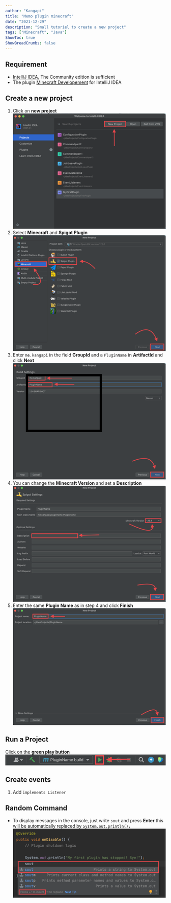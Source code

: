 ```yaml
---
author: "Kangapi"
title: "Memo plugin minecraft"
date: "2021-12-29"
description: "Small tutoriel to create a new project"
tags: ["Minecraft", "Java"]
ShowToc: true
ShowBreadCrumbs: false
---
```


## Requirement

* [IntelliJ IDEA](https://www.jetbrains.com/fr-fr/idea/), The Community edition is sufficient
* The plugin [Minecraft Developement](https://plugins.jetbrains.com/plugin/8327-minecraft-development) for IntelliJ IDEA

## Create a new project

1. Click on **new project**
    ![new-project](images/IntelliJ-main.png)
2. Select **Minecraft** and **Spigot Plugin**
    ![choose-plugin](images/choose-plugin.png)
3. Enter `me.kangapi` in the field **GroupId** and a `PluginName` in **ArtifactId** and click **Next**
    ![build-settings](images/build-settings.png)
4. You can change the **Minecraft Version** and set a **Description**
    ![spigot-settings](images/spigot-settings.png)
5. Enter the same **Plugin Name** as in step 4 and click **Finish**
    ![finish](images/finish.png)

## Run a Project

Click on the **green play button**
    ![run-project](images/run-project.png)

## Create events

1. Add `implements Listener` 

## Random Command

* To display messages in the console, just write `sout` and press **Enter** this will be automatically replaced by `System.out.println();`
    ![sout](images/sout.png)
